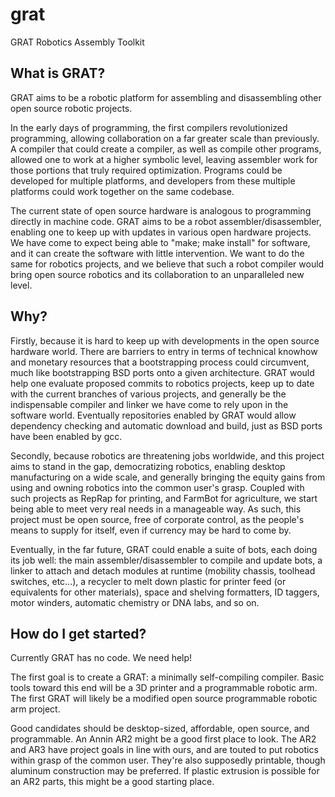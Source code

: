 # grat
GRAT Robotics Assembly Toolkit

## What is GRAT?

GRAT aims to be a robotic platform for assembling and disassembling other open source robotic projects.

In the early days of programming, the first compilers revolutionized programming, allowing collaboration on a far greater scale than previously.  A compiler that could create a compiler, as well as compile other programs, allowed one to work at a higher symbolic level, leaving assembler work for those portions that truly required optimization.  Programs could be developed for multiple platforms, and developers from these multiple platforms could work together on the same codebase.

The current state of open source hardware is analogous to programming directly in machine code.  GRAT aims to be a robot assembler/disassembler, enabling one to keep up with updates in various open hardware projects.  We have come to expect being able to "make; make install" for software, and it can create the software with little intervention.  We want to do the same for robotics projects, and we believe that such a robot compiler would bring open source robotics and its collaboration to an unparalleled new level.

## Why?

Firstly, because it is hard to keep up with developments in the open source hardware world.  There are barriers to entry in terms of technical knowhow and monetary resources that a bootstrapping process could circumvent, much like bootstrapping BSD ports onto a given architecture.  GRAT would help one evaluate proposed commits to robotics projects, keep up to date with the current branches of various projects, and generally be the indispensable compiler and linker we have come to rely upon in the software world.  Eventually repositories enabled by GRAT would allow dependency checking and automatic download and build, just as BSD ports have been enabled by gcc.

Secondly, because robotics are threatening jobs worldwide, and this project aims to stand in the gap, democratizing robotics, enabling desktop manufacturing on a wide scale, and generally bringing the equity gains from using and owning robotics into the common user's grasp.  Coupled with such projects as RepRap for printing, and FarmBot for agriculture, we start being able to meet very real needs in a manageable way.  As such, this project must be open source, free of corporate control, as the people's means to supply for itself, even if currency may be hard to come by.

Eventually, in the far future, GRAT could enable a suite of bots, each doing its job well: the main assembler/disassembler to compile and update bots, a linker to attach and detach modules at runtime (mobility chassis, toolhead switches, etc...), a recycler to melt down plastic for printer feed (or equivalents for other materials), space and shelving formatters, ID taggers, motor winders, automatic chemistry or DNA labs, and so on.

## How do I get started?

Currently GRAT has no code.  We need help!

The first goal is to create a GRAT: a minimally self-compiling compiler.  Basic tools toward this end will be a 3D printer and a programmable robotic arm.  The first GRAT will likely be a modified open source programmable robotic arm project.  

Good candidates should be desktop-sized, affordable, open source, and programmable.  An Annin AR2 might be a good first place to look.  The AR2 and AR3 have project goals in line with ours, and are touted to put robotics within grasp of the common user.  They're also supposedly printable, though aluminum construction may be preferred.  If plastic extrusion is possible for an AR2 parts, this might be a good starting place.